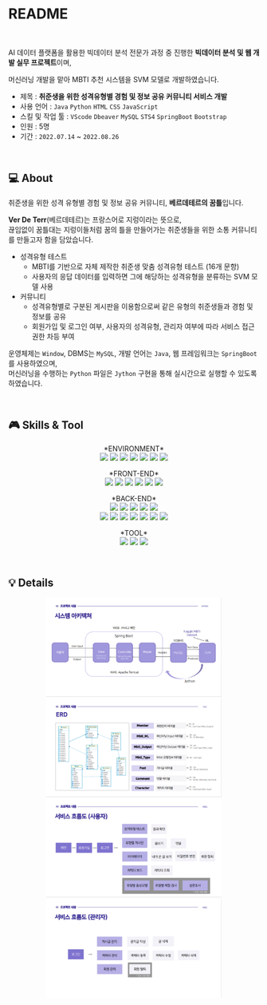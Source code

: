 # README

<br>


AI 데이터 플랫폼을 활용한 빅데이터 분석 전문가 과정 중 진행한 **빅데이터 분석 및 웹 개발 실무 프로젝트**이며,  

머신러닝 개발을 맡아 MBTI 추천 시스템을 SVM 모델로 개발하였습니다.

- 제목 : **취준생을 위한 성격유형별 경험 및 정보 공유 커뮤니티 서비스 개발**
- 사용 언어 : `Java` `Python` `HTML` `CSS` `JavaScript`
- 스킬 및 작업 툴 : `VScode` `Dbeaver` `MySQL` `STS4` `SpringBoot` `Bootstrap`
- 인원 : 5명
- 기간 : `2022.07.14` ~ `2022.08.26`


<br>

## 💻 About

취준생을 위한 성격 유형별 경험 및 정보 공유 커뮤니티, **베르데테르의 꿈틀**입니다.  

**Ver De Terr**(베르데테르)는 프랑스어로 지렁이라는 뜻으로,  
끊임없이 꿈틀대는 지렁이들처럼 꿈의 틀을 만들어가는 취준생들을 위한 소통 커뮤니티를 만들고자 함을 담았습니다.

- 성격유형 테스트
    - MBTI를 기반으로 자체 제작한 취준생 맞춤 성격유형 테스트 (16개 문항)
    - 사용자의 응답 데이터를 입력하면 그에 해당하는 성격유형을 분류하는 SVM 모델 사용
- 커뮤니티
    - 성격유형별로 구분된 게시판을 이용함으로써 같은 유형의 취준생들과 경험 및 정보를 공유
    - 회원가입 및 로그인 여부, 사용자의 성격유형, 관리자 여부에 따라 서비스 접근 권한 차등 부여

운영체제는 `Window`, DBMS는 `MySQL`, 개발 언어는 `Java`, 웹 프레임워크는 `SpringBoot`를 사용하였으며,  
머신러닝을 수행하는 `Python` 파일은 `Jython` 구현을 통해 실시간으로 실행할 수 있도록 하였습니다.



<br>

## 🎮 Skills & Tool
<p align="center">
    *ENVIRONMENT*  <br>
<img src="https://img.shields.io/badge/Python-3776AB?style=flat-square&logo=Python&logoColor=white"/> <img src="https://img.shields.io/badge/JAVA-0A9EDC?style=flat-square&logo=Color="/> <img src="https://img.shields.io/badge/Windows-0078D6?style=flat-square&logo=Windows&logoColor=white"/> <img src="https://img.shields.io/badge/MySQL 8.0.29-4479A1?style=flat-square&logo=MySQL&logoColor=white"/> <img src="https://img.shields.io/badge/DBeaver 22.1.2-000000?style=flat-square&logo=Color="/> <img src="https://img.shields.io/badge/JDK 11.0.15-007396?style=flat-square&logo=java&logoColor=white"> <img src="https://img.shields.io/badge/sts4 _4.15.3-83B81A?style=flat-square&logo=Color="/>
</p>

<p align="center">
    *FRONT-END*  <br>
<img src="https://img.shields.io/badge/jQuery 3.6.0-0769AD?style=flat-square&logo=jQuery&logoColor=white"> <img src="https://img.shields.io/badge/Thymeleaf 3.0.15-005F0F?style=flat-square&logo=Thymeleaf&logoColor=white"> <img src="https://img.shields.io/badge/Bootstrap  5.1.3-7952B3?style=flat-square&logo=Bootstrap&logoColor=white"> <img src="https://img.shields.io/badge/MediaQuery-F7901E?style=flat-square&logo=Color="/> <img src="https://img.shields.io/badge/Ajax-40AEF0?style=flat-square&logo=Color="/> <img src="https://img.shields.io/badge/flexbox-02458D?style=flat-square&logo=Color="/>
</p>


<p align="center">
    *BACK-END*  <br>
<img src="https://img.shields.io/badge/Spring boot 2.7.2-6DB33F?style=flat-square&logo=Spring Boot&logoColor=white"/> <img src="https://img.shields.io/badge/Spring Security 5.7.2-6DB33F?style=flat-square&logo=Spring Security&logoColor=white"/> <img src="https://img.shields.io/badge/Junit 5.8.2-25A162?style=flat-square&logo=JUnit5&logoColor=white"/> <img src="https://img.shields.io/badge/ Mybatis 3.5.9-FF0000?style=flat-square&logo=Color="/> <img src="https://img.shields.io/badge/sts4 _4.15.3-83B81A?style=flat-square&logo=Color="/> 
<br>
    <img src="https://img.shields.io/badge/Lombok 1.18.24-0085CA?style=flat-square&logo=Color="/> <img src="https://img.shields.io/badge/log4j 2.17.2-5A45FF?style=flat-square&logo=Color="/> <img src="https://img.shields.io/badge/logback 1.2.11-FFB71B?style=flat-square&logo=Color="/> <img src="https://img.shields.io/badge/HikariCP 4.0.3-DDE072?style=flat-square&logo=Color="/> <img src="https://img.shields.io/badge/RestAPI-0000CC?style=flat-square&logo=Color="/> <img src="https://img.shields.io/badge/Jython 2.7.2-01FF95?style=flat-square&logo=Color="/> <img src="https://img.shields.io/badge/Gson 2.8.5-000000?style=flat-square&logo=Color="/>
</p>

<p align="center">
    *TOOL* <br>
<img src="https://img.shields.io/badge/Sourcetree-0052CC?style=flat-square&logo=Sourcetree&logoColor=white"/> <img src="https://img.shields.io/badge/GitHub-181717?style=flat-square&logo=GitHub&logoColor=white"/> <img src="https://img.shields.io/badge/Notion-000000?style=flat-square&logo=Notion&logoColor=white"/>
</p>


<br>

## 💡 Details

<p align="center">
<img width="70%" src="README\architecture.PNG"/>

<br>

<img width="70%" src="README\ERD.PNG"/>

<br>

<img width="70%" src="README\flow1.PNG"/>

<br>

<img width="70%" src="README\flow2.PNG"/>
</p>
